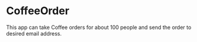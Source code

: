 # CoffeeOrder
This app can take Coffee orders for about 100 people and send the order to desired email address.
